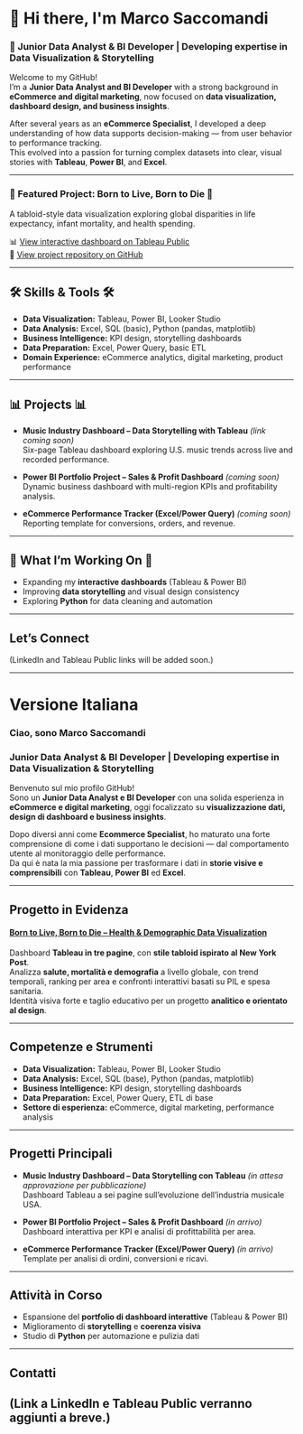 # 👋 Hi there, I'm Marco Saccomandi

### 🧠 Junior Data Analyst & BI Developer | Developing expertise in Data Visualization & Storytelling

Welcome to my GitHub!  
I’m a **Junior Data Analyst and BI Developer** with a strong background in **eCommerce and digital marketing**, now focused on **data visualization, dashboard design, and business insights**.

After several years as an **eCommerce Specialist**, I developed a deep understanding of how data supports decision-making — from user behavior to performance tracking.  
This evolved into a passion for turning complex datasets into clear, visual stories with **Tableau**, **Power BI**, and **Excel**.

---

### 🎨 Featured Project: Born to Live, Born to Die  🎨
A tabloid-style data visualization exploring global disparities in life expectancy, infant mortality, and health spending.

📊 [View interactive dashboard on Tableau Public](https://public.tableau.com/app/profile/marco.saccomandi/viz/PorntoLiveBorntoDie-TabloidStyleDashboardonGlobalHealt/DASHBOARDBORNTOLIVE)  
📁 [View project repository on GitHub](https://github.com/marcosaccomandi/Data-BI-Portfolio/tree/main/tableau/born-to-live-born-to-die)


---

##  🛠️ Skills & Tools 🛠️

- **Data Visualization:** Tableau, Power BI, Looker Studio  
- **Data Analysis:** Excel, SQL (basic), Python (pandas, matplotlib)  
- **Business Intelligence:** KPI design, storytelling dashboards  
- **Data Preparation:** Excel, Power Query, basic ETL  
- **Domain Experience:** eCommerce analytics, digital marketing, product performance

---

## 📊 Projects 📊

- **Music Industry Dashboard – Data Storytelling with Tableau** *(link coming soon)*  
  Six-page Tableau dashboard exploring U.S. music trends across live and recorded performance.

- **Power BI Portfolio Project – Sales & Profit Dashboard** *(coming soon)*  
  Dynamic business dashboard with multi-region KPIs and profitability analysis.

- **eCommerce Performance Tracker (Excel/Power Query)** *(coming soon)*  
  Reporting template for conversions, orders, and revenue.

---

## 🧱  What I’m Working On 🧱

- Expanding my **interactive dashboards** (Tableau & Power BI)  
- Improving **data storytelling** and visual design consistency  
- Exploring **Python** for data cleaning and automation

---

## Let’s Connect

(LinkedIn and Tableau Public links will be added soon.)

---

# Versione Italiana

### Ciao, sono Marco Saccomandi

### Junior Data Analyst & BI Developer | Developing expertise in Data Visualization & Storytelling

Benvenuto sul mio profilo GitHub!  
Sono un **Junior Data Analyst e BI Developer** con una solida esperienza in **eCommerce e digital marketing**, oggi focalizzato su **visualizzazione dati, design di dashboard e business insights**.

Dopo diversi anni come **Ecommerce Specialist**, ho maturato una forte comprensione di come i dati supportano le decisioni — dal comportamento utente al monitoraggio delle performance.  
Da qui è nata la mia passione per trasformare i dati in **storie visive e comprensibili** con **Tableau**, **Power BI** ed **Excel**.

---

## Progetto in Evidenza

#### [Born to Live, Born to Die – Health & Demographic Data Visualization](https://github.com/marcosaccomandi/Data-BI-Portfolio/tree/main/tableau/born-to-live-born-to-die)
Dashboard **Tableau in tre pagine**, con **stile tabloid ispirato al New York Post**.  
Analizza **salute, mortalità e demografia** a livello globale, con trend temporali, ranking per area e confronti interattivi basati su PIL e spesa sanitaria.  
Identità visiva forte e taglio educativo per un progetto **analitico e orientato al design**.

---

## Competenze e Strumenti

- **Data Visualization:** Tableau, Power BI, Looker Studio  
- **Data Analysis:** Excel, SQL (base), Python (pandas, matplotlib)  
- **Business Intelligence:** KPI design, storytelling dashboards  
- **Data Preparation:** Excel, Power Query, ETL di base  
- **Settore di esperienza:** eCommerce, digital marketing, performance analysis

---

## Progetti Principali

- **Music Industry Dashboard – Data Storytelling con Tableau** *(in attesa approvazione per pubblicazione)*  
  Dashboard Tableau a sei pagine sull’evoluzione dell’industria musicale USA.

- **Power BI Portfolio Project – Sales & Profit Dashboard** *(in arrivo)*  
  Dashboard interattiva per KPI e analisi di profittabilità per area.

- **eCommerce Performance Tracker (Excel/Power Query)** *(in arrivo)*  
  Template per analisi di ordini, conversioni e ricavi.

---

## Attività in Corso

- Espansione del **portfolio di dashboard interattive** (Tableau & Power BI)  
- Miglioramento di **storytelling** e **coerenza visiva**  
- Studio di **Python** per automazione e pulizia dati

---

## Contatti

(Link a LinkedIn e Tableau Public verranno aggiunti a breve.)
---

